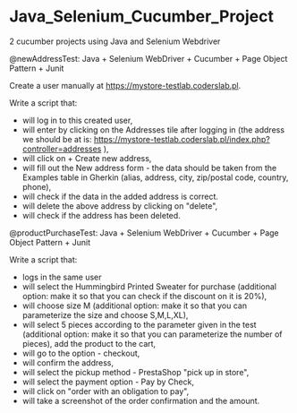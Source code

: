 # Java_Selenium_Cucumber_Project
2 cucumber projects using Java and Selenium Webdriver

@newAddressTest: Java + Selenium WebDriver + Cucumber + Page Object Pattern + Junit

Create a user manually at https://mystore-testlab.coderslab.pl.

Write a script that:

- will log in to this created user,
- will enter by clicking on the Addresses tile after logging in (the address we should be at is: https://mystore-testlab.coderslab.pl/index.php?controller=addresses ),
- will click on + Create new address,
- will fill out the New address form - the data should be taken from the Examples table in Gherkin (alias, address, city, zip/postal code, country, phone),
- will check if the data in the added address is correct.
- will delete the above address by clicking on "delete",
- will check if the address has been deleted.


@productPurchaseTest: Java + Selenium WebDriver + Cucumber + Page Object Pattern + Junit

Write a script that:

- logs in the same user
- will select the Hummingbird Printed Sweater for purchase (additional option: make it so that you can check if the discount on it is 20%),
- will choose size M (additional option: make it so that you can parameterize the size and choose S,M,L,XL),
- will select 5 pieces according to the parameter given in the test (additional option: make it so that you can parameterize the number of pieces),
add the product to the cart,
- will go to the option - checkout,
- will confirm the address,
- will select the pickup method - PrestaShop "pick up in store",
- will select the payment option - Pay by Check,
- will click on "order with an obligation to pay",
- will take a screenshot of the order confirmation and the amount.
